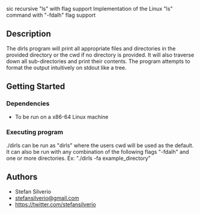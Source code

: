 sic recursive "ls" with flag support
Implementation of the Linux "ls" command with "-fdalh" flag support

## Description
The dirls program will print all appropriate files and directories in the provided directory or the cwd if no directory is provided. It will also traverse down all sub-directories and print their contents. The program attempts to format the output intuitively on stdout like a tree.

## Getting Started

### Dependencies

* To be run on a x86-64 Linux machine

### Executing program
./dirls can be run as "dirls" where the users cwd will be used as the default. It can also be run with any combination of the following flags "-fdalh" and one or more directories. Ex: "./dirls -fa example_directory"

## Authors

* Stefan Silverio
* stefansilverio@gmail.com
* https://twitter.com/stefansilverio
